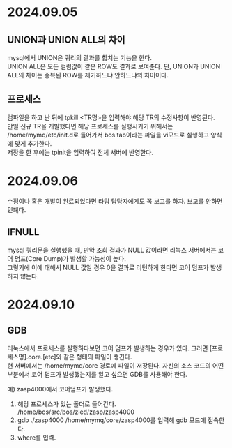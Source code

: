 # 2024.09.05

## UNION과 UNION ALL의 차이
  mysql에서 UNION은 쿼리의 결과를 합치는 기능을 한다. </br>
  UNION ALL은 모든 컬럼값이 같은 ROW도 결과로 보여준다. 단, UNION과 UNION ALL의 차이는 중복된 ROW를 제거하느냐 안하느냐의 차이이다. 

## 프로세스
  컴파일을 하고 난 뒤에 tpkill <TR명>을 입력해야 해당 TR의 수정사항이 반영된다. </br>
  만일 신규 TR을 개발했다면 해당 프로세스를 실행시키기 위해서는 </br>
  /home/mymq/etc/init.d로 들어가서 bos.tab이라는 파일을 vi모드로 실행하고 양식에 맞게 추가한다. </br>
  저장을 한 후에는 tpinit을 입력하여 전체 서버에 반영한다.
  
# 2024.09.06
수정이나 혹은 개발이 완료되었다면 타팀 담당자에게도 꼭 보고를 하자. 보고를 안하면 민폐다.

## IFNULL
  mysql 쿼리문을 실행했을 때, 만약 조회 결과가 NULL 값이라면 리눅스 서버에서는 코어 덤프(Core Dump)가 발생할 가능성이 높다. </br>
  그렇기에 이에 대해서 NULL 값일 경우 0을 결과로 리턴하게 한다면 코어 덤프가 발생하지 않는다.

# 2024.09.10

## GDB
리눅스에서 프로세스를 실행하다보면 코어 덤프가 발생하는 경우가 있다. 그러면 [프로세스명].core.[etc]와 같은 형태의 파일이 생긴다. </br>
현 서버에서는 /home/mymq/core 경로에 파일이 저장된다. 자신의 소스 코드의 어떤 부분에서 코어 덤프가 발생했는지를 알고 싶으면 GDB를 사용해야 한다.

예) zasp4000에서 코어덤프가 발생했다.

1. 해당 프로세스가 있는 폴더로 들어간다. /home/bos/src/bos/zled/zasp/zasp4000 </br>
2. gdb ./zasp4000 /home/mymq/core/zasp4000를 입력해 gdb 모드에 접속한다. </br>
3. where를 입력.

